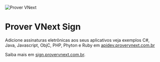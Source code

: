 
![Prover VNext](https://avatars1.githubusercontent.com/u/32902372?s=460&v=4)



# Prover VNext Sign

Adicione assinaturas eletrônicas aos seus aplicativos veja exemplos C#, Java, Javascript, ObjC, PHP, Phyton e Ruby em [apidev.provervnext.com.br](https://apidev.provervnext.com.br/docs/services/59f4d4c16449a50f1489657e/operations/59f4d4c46449a50f2054239b)

Saiba mais em [sign.provervnext.com.br](https://sign.provervnext.com.br/).


